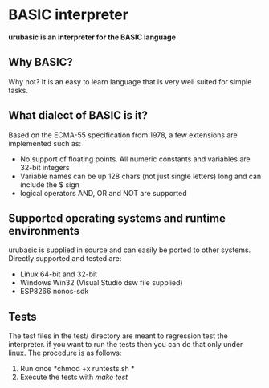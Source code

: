 # BASIC interpreter

**urubasic is an interpreter for the BASIC language**

## Why BASIC?

Why not? It is an easy to learn language that is very well suited for simple tasks.

## What dialect of BASIC is it?

Based on the ECMA-55 specification from 1978, a few extensions are implemented such as:
- No support of floating points. All numeric constants and variables are 32-bit integers
- Variable names can be up 128 chars (not just single letters) long and can include the $ sign
- logical operators AND, OR and NOT are supported

## Supported operating systems and runtime environments

urubasic is supplied in source and can easily be ported to other systems. Directly supported and tested are:
- Linux 64-bit and 32-bit
- Windows Win32 (Visual Studio dsw file supplied)
- ESP8266 nonos-sdk

## Tests

The test files in the test/ directory are meant to regression test the interpreter. if you want to run the tests then you can do that only under linux. The procedure is as follows: 
1) Run once *chmod +x runtests.sh *
2) Execute the tests with *make test*
